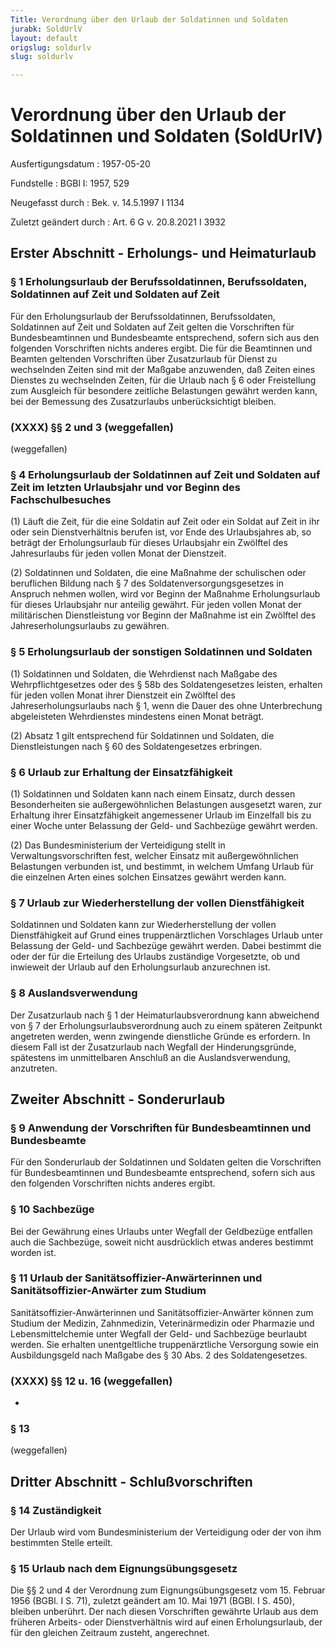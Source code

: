 ```yaml
---
Title: Verordnung über den Urlaub der Soldatinnen und Soldaten
jurabk: SoldUrlV
layout: default
origslug: soldurlv
slug: soldurlv

---
```


# Verordnung über den Urlaub der Soldatinnen und Soldaten (SoldUrlV)

Ausfertigungsdatum
:   1957-05-20

Fundstelle
:   BGBl I: 1957, 529

Neugefasst durch
:   Bek. v. 14.5.1997 I 1134

Zuletzt geändert durch
:   Art. 6 G v. 20.8.2021 I 3932


## Erster Abschnitt - Erholungs- und Heimaturlaub



### § 1 Erholungsurlaub der Berufssoldatinnen, Berufssoldaten, Soldatinnen auf Zeit und Soldaten auf Zeit

Für den Erholungsurlaub der Berufssoldatinnen, Berufssoldaten, Soldatinnen auf Zeit und Soldaten auf Zeit gelten die Vorschriften für Bundesbeamtinnen und Bundesbeamte entsprechend, sofern sich aus den folgenden Vorschriften nichts anderes ergibt. Die für die Beamtinnen und Beamten geltenden Vorschriften über Zusatzurlaub für Dienst zu wechselnden Zeiten sind mit der Maßgabe anzuwenden, daß Zeiten eines Dienstes zu wechselnden Zeiten, für die Urlaub nach § 6 oder Freistellung zum Ausgleich für besondere zeitliche Belastungen gewährt werden kann, bei der Bemessung des Zusatzurlaubs unberücksichtigt bleiben.


### (XXXX) §§ 2 und 3 (weggefallen)

(weggefallen)


### § 4 Erholungsurlaub der Soldatinnen auf Zeit und Soldaten auf Zeit im letzten Urlaubsjahr und vor Beginn des Fachschulbesuches

(1) Läuft die Zeit, für die eine Soldatin auf Zeit oder ein Soldat auf Zeit in ihr oder sein Dienstverhältnis berufen ist, vor Ende des Urlaubsjahres ab, so beträgt der Erholungsurlaub für dieses Urlaubsjahr ein Zwölftel des Jahresurlaubs für jeden vollen Monat der Dienstzeit.

(2) Soldatinnen und Soldaten, die eine Maßnahme der schulischen oder beruflichen Bildung nach § 7 des Soldatenversorgungsgesetzes in Anspruch nehmen wollen, wird vor Beginn der Maßnahme Erholungsurlaub für dieses Urlaubsjahr nur anteilig gewährt. Für jeden vollen Monat der militärischen Dienstleistung vor Beginn der Maßnahme ist ein Zwölftel des Jahreserholungsurlaubs zu gewähren.


### § 5 Erholungsurlaub der sonstigen Soldatinnen und Soldaten

(1) Soldatinnen und Soldaten, die Wehrdienst nach Maßgabe des Wehrpflichtgesetzes oder des § 58b des Soldatengesetzes leisten, erhalten für jeden vollen Monat ihrer Dienstzeit ein Zwölftel des Jahreserholungsurlaubs nach § 1, wenn die Dauer des ohne Unterbrechung abgeleisteten Wehrdienstes mindestens einen Monat beträgt.

(2) Absatz 1 gilt entsprechend für Soldatinnen und Soldaten, die Dienstleistungen nach § 60 des Soldatengesetzes erbringen.


### § 6 Urlaub zur Erhaltung der Einsatzfähigkeit

(1) Soldatinnen und Soldaten kann nach einem Einsatz, durch dessen Besonderheiten sie außergewöhnlichen Belastungen ausgesetzt waren, zur Erhaltung ihrer Einsatzfähigkeit angemessener Urlaub im Einzelfall bis zu einer Woche unter Belassung der Geld- und Sachbezüge gewährt werden.

(2) Das Bundesministerium der Verteidigung stellt in Verwaltungsvorschriften fest, welcher Einsatz mit außergewöhnlichen Belastungen verbunden ist, und bestimmt, in welchem Umfang Urlaub für die einzelnen Arten eines solchen Einsatzes gewährt werden kann.


### § 7 Urlaub zur Wiederherstellung der vollen Dienstfähigkeit

Soldatinnen und Soldaten kann zur Wiederherstellung der vollen Dienstfähigkeit auf Grund eines truppenärztlichen Vorschlages Urlaub unter Belassung der Geld- und Sachbezüge gewährt werden. Dabei bestimmt die oder der für die Erteilung des Urlaubs zuständige Vorgesetzte, ob und inwieweit der Urlaub auf den Erholungsurlaub anzurechnen ist.


### § 8 Auslandsverwendung

Der Zusatzurlaub nach § 1 der Heimaturlaubsverordnung kann abweichend von § 7 der Erholungsurlaubsverordnung auch zu einem späteren Zeitpunkt angetreten werden, wenn zwingende dienstliche Gründe es erfordern. In diesem Fall ist der Zusatzurlaub nach Wegfall der Hinderungsgründe, spätestens im unmittelbaren Anschluß an die Auslandsverwendung, anzutreten.


## Zweiter Abschnitt - Sonderurlaub



### § 9 Anwendung der Vorschriften für Bundesbeamtinnen und Bundesbeamte

Für den Sonderurlaub der Soldatinnen und Soldaten gelten die Vorschriften für Bundesbeamtinnen und Bundesbeamte entsprechend, sofern sich aus den folgenden Vorschriften nichts anderes ergibt.


### § 10 Sachbezüge

Bei der Gewährung eines Urlaubs unter Wegfall der Geldbezüge entfallen auch die Sachbezüge, soweit nicht ausdrücklich etwas anderes bestimmt worden ist.


### § 11 Urlaub der Sanitätsoffizier-Anwärterinnen und Sanitätsoffizier-Anwärter zum Studium

Sanitätsoffizier-Anwärterinnen und Sanitätsoffizier-Anwärter können zum Studium der Medizin, Zahnmedizin, Veterinärmedizin oder Pharmazie und Lebensmittelchemie unter Wegfall der Geld- und Sachbezüge beurlaubt werden. Sie erhalten unentgeltliche truppenärztliche Versorgung sowie ein Ausbildungsgeld nach Maßgabe des § 30 Abs. 2 des Soldatengesetzes.


### (XXXX) §§ 12 u. 16 (weggefallen)

-


### § 13

(weggefallen)


## Dritter Abschnitt - Schlußvorschriften



### § 14 Zuständigkeit

Der Urlaub wird vom Bundesministerium der Verteidigung oder der von ihm bestimmten Stelle erteilt.


### § 15 Urlaub nach dem Eignungsübungsgesetz

Die §§ 2 und 4 der Verordnung zum Eignungsübungsgesetz vom 15. Februar 1956 (BGBl. I S. 71), zuletzt geändert am 10. Mai 1971 (BGBl. I S. 450), bleiben unberührt. Der nach diesen Vorschriften gewährte Urlaub aus dem früheren Arbeits- oder Dienstverhältnis wird auf einen Erholungsurlaub, der für den gleichen Zeitraum zusteht, angerechnet.

